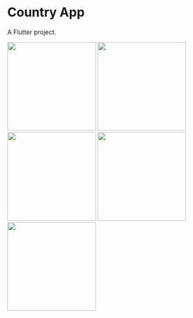 
# Country App


A Flutter project.

<img src="https://user-images.githubusercontent.com/80044583/193532808-fab762a0-104a-4054-a0fd-0e00ed0b1d81.jpg" width="200">  <img src="https://user-images.githubusercontent.com/80044583/193532813-6c0bda71-ed5c-4356-ab51-2d8b830a8d05.jpg" width="200">  <img src="https://user-images.githubusercontent.com/80044583/193532814-0448df07-f6b9-4344-9bb7-8e67a49bb042.jpg" width="200">  <img src="https://user-images.githubusercontent.com/80044583/193532798-dcf6a8c5-b051-41fa-b2fe-5be0820faa9a.jpg" width="200">  <img src="https://user-images.githubusercontent.com/80044583/193532805-08a7a093-dc17-4824-bb6a-b0900c59bb21.jpg" width="200">  
